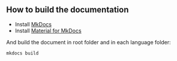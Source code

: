 ## How to build the documentation

* Install [MkDocs](http://www.mkdocs.org/)
* Install [Material for MkDocs](https://squidfunk.github.io/mkdocs-material/)

And build the document in root folder and in each language folder:

```sh 
mkdocs build
```